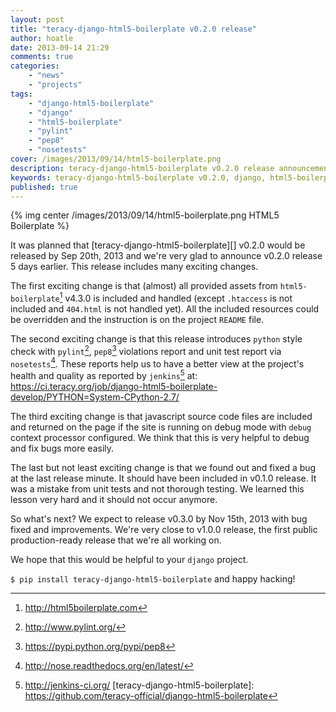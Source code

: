 ```yaml
---
layout: post
title: "teracy-django-html5-boilerplate v0.2.0 release"
author: hoatle
date: 2013-09-14 21:29
comments: true
categories:
    - "news"
    - "projects"
tags:
    - "django-html5-boilerplate"
    - "django"
    - "html5-boilerplate"
    - "pylint"
    - "pep8"
    - "nosetests"
cover: /images/2013/09/14/html5-boilerplate.png
description: teracy-django-html5-boilerplate v0.2.0 release announcement
keywords: teracy-django-html5-boilerplate v0.2.0, django, html5-boilerplate
published: true
---
```


{% img center /images/2013/09/14/html5-boilerplate.png HTML5 Boilerplate %}

It was planned that [teracy-django-html5-boilerplate][] v0.2.0 would be released by Sep 20th, 2013 and we're very glad to announce
v0.2.0 release 5 days earlier. This release includes many exciting changes.

<!-- more -->

The first exciting change is that (almost) all provided assets from ``html5-boilerplate``[^1] v4.3.0
is included and handled (except `.htaccess` is not included and `404.html` is not handled yet).
All the included resources could be overridden and the instruction is on the project ``README``
file.

The second exciting change is that this release introduces `python` style check with ``pylint``[^2],
``pep8``[^3] violations report and unit test report via ``nosetests``[^4]. These reports help us to
have a better view at the project's health and quality as reported by ``jenkins``[^5] at:
https://ci.teracy.org/job/django-html5-boilerplate-develop/PYTHON=System-CPython-2.7/

The third exciting change is that javascript source code files are included and returned on the page
if the site is running on debug mode with ``debug`` context processor configured. We think that this
is very helpful to debug and fix bugs more easily.

The last but not least exciting change is that we found out and fixed a bug at the last release
minute. It should have been included in v0.1.0 release. It was a mistake from unit tests and not
thorough testing. We learned this lesson very hard and it should not occur anymore.

So what's next? We expect to release v0.3.0 by Nov 15th, 2013 with bug fixed and improvements.
We're very close to v1.0.0 release, the first public production-ready release that we're all
working on.

We hope that this would be helpful to your ``django`` project.

`$ pip install teracy-django-html5-boilerplate` and happy hacking!

[^1]: http://html5boilerplate.com
[^2]: http://www.pylint.org/
[^3]: https://pypi.python.org/pypi/pep8
[^4]: http://nose.readthedocs.org/en/latest/
[^5]: http://jenkins-ci.org/
[teracy-django-html5-boilerplate]: https://github.com/teracy-official/django-html5-boilerplate
